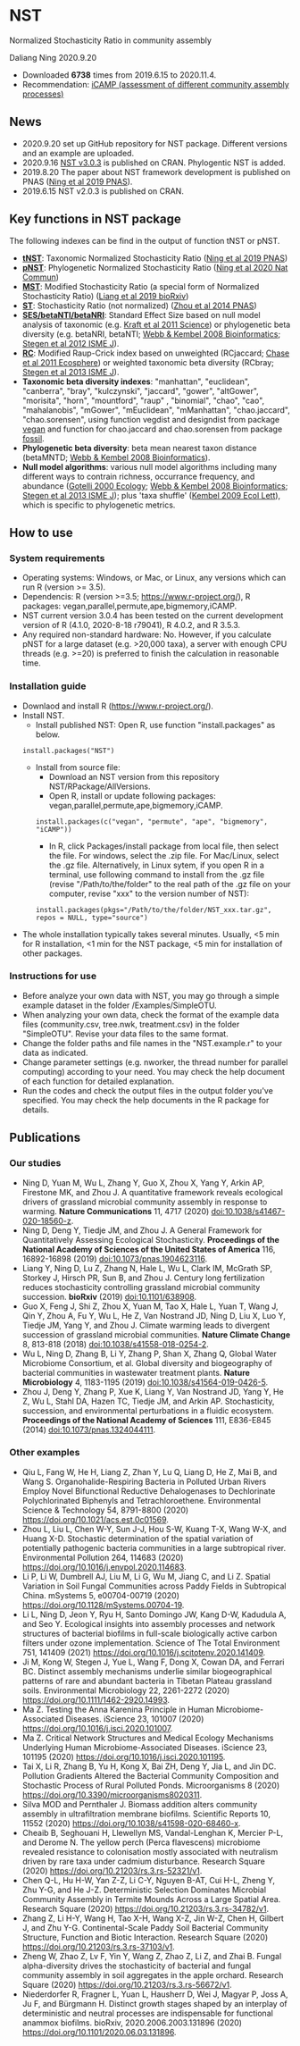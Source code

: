 # NST
Normalized Stochasticity Ratio in community assembly

Daliang Ning 2020.9.20
- Downloaded **6738** times from 2019.6.15 to 2020.11.4.
- Recommendation: [iCAMP (assessment of different community assembly processes)](https://github.com/DaliangNing/iCAMP1)
## News
- 2020.9.20 set up GitHub repository for NST package. Different versions and an example are uploaded.
- 2020.9.16 [NST v3.0.3](https://cran.r-project.org/web/packages/NST) is published on CRAN. Phylogentic NST is added.
- 2019.8.20 The paper about NST framework development is published on PNAS ([Ning et al 2019 PNAS](https://doi.org/10.1073/pnas.1904623116)).
- 2019.6.15 NST v2.0.3 is published on CRAN.

## Key functions in NST package
The following indexes can be find in the output of function tNST or pNST.
- [**tNST**](https://doi.org/10.1073/pnas.1904623116): Taxonomic Normalized Stochasticity Ratio ([Ning et al 2019 PNAS](https://doi.org/10.1073/pnas.1904623116))
- [**pNST**](https://doi.org/10.1038/s41467-020-18560-z): Phylogenetic Normalized Stochasticity Ratio ([Ning et al 2020 Nat Commun](https://doi.org/10.1038/s41467-020-18560-z))
- [**MST**](https://doi.org/10.1101/638908): Modified Stochasticity Ratio (a special form of Normalized Stochasticity Ratio) ([Liang et al 2019 bioRxiv](https://doi.org/10.1101/638908))
- [**ST**](https://doi.org/10.1073/pnas.1324044111): Stochasticity Ratio (not normalized) ([Zhou et al 2014 PNAS](https://doi.org/10.1073/pnas.1324044111))
- [**SES/betaNTI/betaNRI**](https://doi.org/10.1093/bioinformatics/btn358): Standard Effect Size based on null model analysis of taxonomic (e.g. [Kraft et al 2011 Science](https://doi.org/10.1126/science.1208584)) or phylogenetic beta diversity (e.g. betaNRI, betaNTI; [Webb & Kembel 2008 Bioinformatics](https://doi.org/10.1093/bioinformatics/btn358); [Stegen et al 2012 ISME J](https://doi.org/10.1038/ismej.2012.22)).
- [**RC**](https://doi.org/10.1890/ES10-00117.1): Modified Raup-Crick index based on unweighted (RCjaccard; [Chase et al 2011 Ecosphere](https://doi.org/10.1890/ES10-00117.1)) or weighted taxonomic beta diversity (RCbray; [Stegen et al 2013 ISME J](https://doi.org/10.1038/ismej.2013.93)).
- **Taxonomic beta diversity indexes**: "manhattan", "euclidean", "canberra", "bray", "kulczynski", "jaccard", "gower", "altGower", "morisita", "horn", "mountford", "raup" , "binomial", "chao", "cao", "mahalanobis", "mGower", "mEuclidean", "mManhattan", "chao.jaccard", "chao.sorensen", using function vegdist and designdist from package [vegan](https://cran.r-project.org/web/packages/vegan) and function for chao.jaccard and chao.sorensen from package [fossil](https://cran.r-project.org/web/packages/fossil).
- **Phylogenetic beta diversity**: beta mean nearest taxon distance (betaMNTD; [Webb & Kembel 2008 Bioinformatics](https://doi.org/10.1093/bioinformatics/btn358)).
- **Null model algorithms**: various null model algorithms including many different ways to contrain richness, occurrance frequency, and abundance ([Gotelli 2000 Ecology](https://doi.org/10.1890/0012-9658(2000)081[2606:NMAOSC]2.0.CO;2); [Webb & Kembel 2008 Bioinformatics](https://doi.org/10.1093/bioinformatics/btn358); [Stegen et al 2013 ISME J](https://doi.org/10.1038/ismej.2013.93)); plus 'taxa shuffle' ([Kembel 2009 Ecol Lett](https://doi.org/10.1111/j.1461-0248.2009.01354.x)), which is specific to phylogenetic metrics.

## How to use
### System requirements
- Operating systems: Windows, or Mac, or Linux, any versions which can run R (version >= 3.5).
- Dependencis: R (version >=3.5; https://www.r-project.org/), R packages: vegan,parallel,permute,ape,bigmemory,iCAMP.
- NST current version 3.0.4 has been tested on the current development version of R (4.1.0, 2020-8-18 r79041), R 4.0.2, and R 3.5.3. 
- Any required non-standard hardware: No. However, if you calculate pNST for a large dataset (e.g. >20,000 taxa), a server with enough CPU threads (e.g. >=20) is preferred to finish the calculation in reasonable time.

### Installation guide
- Downlaod and install R (https://www.r-project.org/).
- Install NST.
  - Install published NST: Open R, use function "install.packages" as below.    
  ```
  install.packages("NST")
  ```
  - Install from source file:
    - Download an NST version from this repository NST/RPackage/AllVersions.
    - Open R, install or update following packages: vegan,parallel,permute,ape,bigmemory,iCAMP.
    ```
    install.packages(c("vegan", "permute", "ape", "bigmemory", "iCAMP"))
    ```   
    - In R, click Packages/install package from local file, then select the file. For windows, select the .zip file. For Mac/Linux, select the .gz file. Alternatively, in Linux sytem, if you open R in a terminal, use following command to install from the .gz file (revise "/Path/to/the/folder" to the real path of the .gz file on your computer, revise "xxx" to the version number of NST):
    ```
    install.packages(pkgs="/Path/to/the/folder/NST_xxx.tar.gz", repos = NULL, type="source")
    ```
- The whole installation typically takes several minutes. Usually, <5 min for R installation, <1 min for the NST package, <5 min for installation of other packages.

### Instructions for use
- Before analyze your own data with NST, you may go through a simple example dataset in the folder /Examples/SimpleOTU.
- When analyzing your own data, check the format of the example data files (community.csv, tree.nwk, treatment.csv) in the folder "SimpleOTU". Revise your data files to the same format.
- Change the folder paths and file names in the "NST.example.r" to your data as indicated. 
- Change parameter settings (e.g. nworker, the thread number for parallel computing) according to your need. You may check the help document of each function for detailed explanation.
- Run the codes and check the output files in the output folder you've specified. You may check the help documents in the R package for details.

## Publications
### Our studies
-	Ning D, Yuan M, Wu L, Zhang Y, Guo X, Zhou X, Yang Y, Arkin AP, Firestone MK, and Zhou J. A quantitative framework reveals ecological drivers of grassland microbial community assembly in response to warming. **Nature Communications** 11, 4717 (2020) [doi:10.1038/s41467-020-18560-z](https://doi.org/10.1038/s41467-020-18560-z).
-	Ning D, Deng Y, Tiedje JM, and Zhou J. A General Framework for Quantitatively Assessing Ecological Stochasticity. **Proceedings of the National Academy of Sciences of the United States of America** 116, 16892-16898 (2019) [doi:10.1073/pnas.1904623116](https://doi.org/10.1073/pnas.1904623116).
- Liang Y, Ning D, Lu Z, Zhang N, Hale L, Wu L, Clark IM, McGrath SP, Storkey J, Hirsch PR, Sun B, and Zhou J. Century long fertilization reduces stochasticity controlling grassland microbial community succession. **bioRxiv** (2019) [doi:10.1101/638908](https://doi.org/10.1101/638908).
- Guo X, Feng J, Shi Z, Zhou X, Yuan M, Tao X, Hale L, Yuan T, Wang J, Qin Y, Zhou A, Fu Y, Wu L, He Z, Van Nostrand JD, Ning D, Liu X, Luo Y, Tiedje JM, Yang Y, and Zhou J. Climate warming leads to divergent succession of grassland microbial communities. **Nature Climate Change** 8, 813-818 (2018) [doi:10.1038/s41558-018-0254-2](https://doi.org/10.1038/s41558-018-0254-2).
-	Wu L, Ning D, Zhang B, Li Y, Zhang P, Shan X, Zhang Q, Global Water Microbiome Consortium, et al. Global diversity and biogeography of bacterial communities in wastewater treatment plants. **Nature Microbiology** 4, 1183-1195 (2019) [doi:10.1038/s41564-019-0426-5](https://doi.org/10.1038/s41564-019-0426-5).
- Zhou J, Deng Y, Zhang P, Xue K, Liang Y, Van Nostrand JD, Yang Y, He Z, Wu L, Stahl DA, Hazen TC, Tiedje JM, and Arkin AP. Stochasticity, succession, and environmental perturbations in a fluidic ecosystem. **Proceedings of the National Academy of Sciences** 111, E836-E845 (2014) [doi:10.1073/pnas.1324044111](https://doi.org/10.1073/pnas.1324044111).

### Other examples
-	Qiu L, Fang W, He H, Liang Z, Zhan Y, Lu Q, Liang D, He Z, Mai B, and Wang S. Organohalide-Respiring Bacteria in Polluted Urban Rivers Employ Novel Bifunctional Reductive Dehalogenases to Dechlorinate Polychlorinated Biphenyls and Tetrachloroethene. Environmental Science & Technology 54, 8791-8800 (2020) https://doi.org/10.1021/acs.est.0c01569.
- Zhou L, Liu L, Chen W-Y, Sun J-J, Hou S-W, Kuang T-X, Wang W-X, and Huang X-D. Stochastic determination of the spatial variation of potentially pathogenic bacteria communities in a large subtropical river. Environmental Pollution 264, 114683 (2020) https://doi.org/10.1016/j.envpol.2020.114683.
- Li P, Li W, Dumbrell AJ, Liu M, Li G, Wu M, Jiang C, and Li Z. Spatial Variation in Soil Fungal Communities across Paddy Fields in Subtropical China. mSystems 5, e00704-00719 (2020) https://doi.org/10.1128/mSystems.00704-19.
-	Li L, Ning D, Jeon Y, Ryu H, Santo Domingo JW, Kang D-W, Kadudula A, and Seo Y. Ecological insights into assembly processes and network structures of bacterial biofilms in full-scale biologically active carbon filters under ozone implementation. Science of The Total Environment 751, 141409 (2021) https://doi.org/10.1016/j.scitotenv.2020.141409.
-	Ji M, Kong W, Stegen J, Yue L, Wang F, Dong X, Cowan DA, and Ferrari BC. Distinct assembly mechanisms underlie similar biogeographical patterns of rare and abundant bacteria in Tibetan Plateau grassland soils. Environmental Microbiology 22, 2261-2272 (2020) https://doi.org/10.1111/1462-2920.14993.
-	Ma Z. Testing the Anna Karenina Principle in Human Microbiome-Associated Diseases. iScience 23, 101007 (2020) https://doi.org/10.1016/j.isci.2020.101007.
-	Ma Z. Critical Network Structures and Medical Ecology Mechanisms Underlying Human Microbiome-Associated Diseases. iScience 23, 101195 (2020) https://doi.org/10.1016/j.isci.2020.101195.
-	Tai X, Li R, Zhang B, Yu H, Kong X, Bai ZH, Deng Y, Jia L, and Jin DC. Pollution Gradients Altered the Bacterial Community Composition and Stochastic Process of Rural Polluted Ponds. Microorganisms 8 (2020) https://doi.org/10.3390/microorganisms8020311.
-	Silva MOD and Pernthaler J. Biomass addition alters community assembly in ultrafiltration membrane biofilms. Scientific Reports 10, 11552 (2020) https://doi.org/10.1038/s41598-020-68460-x.
-	Cheaib B, Seghouani H, Llewellyn MS, Vandal-Lenghan K, Mercier P-L, and Derome N. The yellow perch (Perca flavescens) microbiome revealed resistance to colonisation mostly associated with neutralism driven by rare taxa under cadmium disturbance. Research Square (2020) https://doi.org/10.21203/rs.3.rs-52321/v1.
-	Chen Q-L, Hu H-W, Yan Z-Z, Li C-Y, Nguyen B-AT, Cui H-L, Zheng Y, Zhu Y-G, and He J-Z. Deterministic Selection Dominates Microbial Community Assembly in Termite Mounds Across a Large Spatial Area. Research Square (2020) https://doi.org/10.21203/rs.3.rs-34782/v1.
-	Zhang Z, Li H-Y, Wang H, Tao X-H, Wang X-Z, Jin W-Z, Chen H, Gilbert J, and Zhu Y-G. Continental-Scale Paddy Soil Bacterial Community Structure, Function and Biotic Interaction. Research Square (2020) https://doi.org/10.21203/rs.3.rs-37103/v1.
-	Zheng W, Zhao Z, Lv F, Yin Y, Wang Z, Zhao Z, Li Z, and Zhai B. Fungal alpha-diversity drives the stochasticity of bacterial and fungal community assembly in soil aggregates in the apple orchard. Research Square (2020) https://doi.org/10.21203/rs.3.rs-56672/v1.
-	Niederdorfer R, Fragner L, Yuan L, Hausherr D, Wei J, Magyar P, Joss A, Ju F, and Bürgmann H. Distinct growth stages shaped by an interplay of deterministic and neutral processes are indispensable for functional anammox biofilms. bioRxiv, 2020.2006.2003.131896 (2020) https://doi.org/10.1101/2020.06.03.131896.






